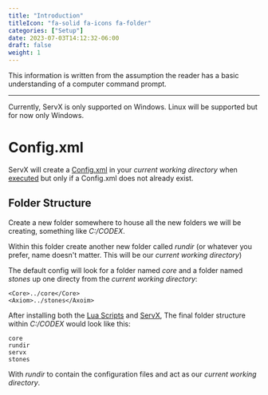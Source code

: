```yaml
---
title: "Introduction"
titleIcon: "fa-solid fa-icons fa-folder"
categories: ["Setup"]
date: 2023-07-03T14:12:32-06:00
draft: false
weight: 1
---
```


This information is written from the assumption the reader has a basic understanding of a computer command prompt.

---

Currently, ServX is only supported on Windows. Linux will be supported but for now only Windows.

# Config.xml

ServX will create a [Config.xml](/config) in your *current working directory* when [executed](/setup/run) but only if a Config.xml does not already exist.

## Folder Structure

Create a new folder somewhere to house all the new folders we will be creating, something like *C:/CODEX*.

Within this folder create another new folder called *rundir* (or whatever you prefer, name doesn't matter. This will be our *current working directory*)

The default config will look for a folder named *core* and a folder named *stones* up one directy from the *current working directory*:

    <Core>../core</Core>
	<Axiom>../stones</Axoim>

After installing both the [Lua Scripts](/setup/lua) and [ServX](/setup/install), The final folder structure within *C:/CODEX* would look like this:

    core
    rundir
    servx
    stones

With *rundir* to contain the configuration files and act as our *current working directory*.